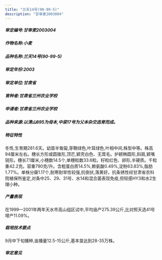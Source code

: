 ```yaml
---
title: "兰天14号(90-99-5)"
description: "甘审麦2003004"
---
```

##### 审定编号:甘审麦2003004

##### 作物名称:小麦

##### 品种名称:兰天14号(90-99-5)

##### 审定年份:2003

##### 审定单位:甘肃省

##### 育种者:甘肃省兰州农业学校

##### 申请者:甘肃省兰州农业学校

##### 品种来源:以清山895为母本,中梁17号为父本杂交选育而成。

##### 特征特性
冬性,生育期281.6天。幼苗半匍匐,芽鞘绿色,叶耳绿色,叶相中间,株型中等。株高94厘米左右。穗长方形或圆锥形,顶芒,颖壳白色、无茸毛。护颖椭圆形,斜肩,颖嘴锐形。穗长7.1厘米,小穗数14.5个,单穗粒数33.6粒。籽粒红色、卵形,半硬质。千粒重42.2克。容重790克/升。含粗蛋白质14.5%,赖氨酸0.49%,淀粉63.83%,脂肪1.77%。单株分蘖1.17个,耐寒耐旱性较强,抗倒伏,落黄好。抗条锈性经甘肃省农科院植保所鉴定,对条中25、29、31号、水14和混合菌表现免疫,但轻感HY3和水2生理小种。

##### 产量表现
在1999—2001年两年天水市高山组区试中,平均亩产275.39公斤,比对照天选41号增产11.09%。

##### 栽培技术要点
9月中下旬播种,亩播量12.5-15公斤,基本苗达到28-35万株。

##### 审定意见

